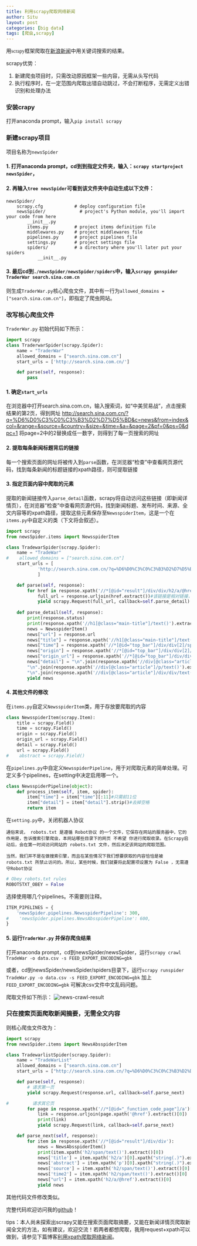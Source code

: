 ```yaml
---
title: 利用scrapy爬取网络新闻
author: Situ
layout: post
categories: [big data]
tags: [爬虫,scrapy]
---
```


<font face="仿宋" >用scrapy框架爬取在[新浪新闻](search.sina.com.cn)中用关键词搜索的结果。</font>

scrapy优势：
1. 新建爬虫项目时，只需改动原因框架一些内容，无需从头写代码
2. 执行程序时，在一定范围内爬取出错自动跳过，不会打断程序，无需定义出错识别和处理办法

### 安装crapy

打开anaconda prompt，输入```pip install scrapy```

### 新建scrapy项目

项目名称为```newsSpider```

#### 1. 打开anaconda prompt，cd到到指定文件夹，输入：```scrapy startproject newsSpider```，
#### 2. 再输入```tree newsSpider```可看到该文件夹中自动生成以下文件：
```
newsSpider/
    scrapy.cfg            # deploy configuration file
    newsSpider/             # project's Python module, you'll import your code from here
        __init__.py
        items.py          # project items definition file
        middlewares.py    # project middlewares file
        pipelines.py      # project pipelines file
        settings.py       # project settings file
        spiders/          # a directory where you'll later put your spiders
            __init__.py
```
#### 3. 最后cd到```./newsSpider/newsSpider/spiders```中，输入```scrapy genspider TraderWar search.sina.com.cn```
则生成```TraderWar.py```核心爬虫文件，其中有一行为```allowed_domains = ["search.sina.com.cn"]```，即指定了爬虫网站。

### 改写核心爬虫文件

```TraderWar.py``` 初始代码如下所示：
```python
import scrapy
class TraderwarSpider(scrapy.Spider):
    name = "TraderWar"
    allowed_domains = ["search.sina.com.cn"]
    start_urls = ['http://search.sina.com.cn/']

    def parse(self, response):
        pass
```

#### 1. 确定```start_urls```
在浏览器中打开search.sina.com.cn，输入搜索词，如“中美贸易战”，点击搜索结果的第2页，得到网址
http://search.sina.com.cn/?q=%D6%D0%C3%C0%C3%B3%D2%D7%D5%BD&c=news&from=index&col=&range=&source=&country=&size=&time=&a=&page=2&pf=0&ps=0&dpc=1
将page=2中的2替换成任一数字，则得到了每一页搜索的网址

#### 2. 提取每条新闻标题背后的链接
每一个搜索页面的网址将被传入到```parse```函数，在浏览器“检查”中查看网页源代码，找到每条新闻的标题链接的xpath路径，则可提取链接
#### 3. 指定页面内容中爬取的元素
提取的新闻链接传入```parse_detail```函数，scrapy将自动访问这些链接（即新闻详情页），在浏览器“检查”中查看网页源代码，找到新闻标题、发布时间、来源、全文内容等的xpath路径，提取这些元素保存至```NewsspiderItem```，这是一个在```items.py```中自定义的类（下文将会叙述）。

```python
import scrapy
from newsSpider.items import NewsspiderItem

class TradewarSpider(scrapy.Spider):
    name = "TradeWar"
#    allowed_domains = ["search.sina.com.cn"]
    start_urls = [
            'http://search.sina.com.cn/?q=%D6%D0%C3%C0%C3%B3%D2%D7%D5%BD&c=news&from=index&col=&range=&source=&country=&size=&time=&a=&page='+'%s&pf=2131425448&ps=2134309112&dpc=1' % p for p in list(range(1,20)) #设定只爬取前20页
            ]

    def parse(self, response):
        for href in response.xpath('//*[@id="result"]/div/div/h2/a/@href'): #提取页面中每条新闻的标题的链接
            full_url = response.urljoin(href.extract())#该链接是相对链接，要改成完整链接
            yield scrapy.Request(full_url, callback=self.parse_detail)
            
    def parse_detail(self, response):
        print(response.status)
        print(response.xpath('//h1[@class="main-title"]/text()').extract()[0]) #标题
        news = NewsspiderItem()
        news["url"] = response.url
        news["title"] = response.xpath('//h1[@class="main-title"]/text()').extract()[0]
        news["time"] = response.xpath('//*[@id="top_bar"]/div/div[2]/span/text()').extract()[0]
        news["origin"] = response.xpath('//*[@id="top_bar"]/div/div[2]/a/text()').extract()
        news["origin_url"] = response.xpath('//*[@id="top_bar"]/div/div[2]/a/@href').extract()[0]
        news["detail"] = "\n".join(response.xpath('//div[@class="article"]/div/p/text()').extract())+\
        "\n".join(response.xpath('//div[@class="article"]/p/text()').extract())+\
        "\n".join(response.xpath('//div[@class="article"]/div/div/text()'))
        yield news
```

#### 4. 其他文件的修改

在```items.py```自定义```NewsspiderItem```类，用于存放要爬取的内容

```python
class NewsspiderItem(scrapy.Item):
    title = scrapy.Field()          
    time = scrapy.Field()      
    origin = scrapy.Field()  
    origin_url = scrapy.Field() 
    detail = scrapy.Field()
    url = scrapy.Field()
#    abstract = scrapy.Field()
```

在```pipelines.py```中自定义```NewsspiderPipeline```，用于对爬取元素的简单处理。可定义多个pipelines，在setting中决定启用哪一个。

```python
class NewsspiderPipeline(object):
    def process_item(self, item, spider):
        item["time"] = item["time"][:11]#只需前11位
        item["detail"] = item["detail"].strip()#去掉空格
        return item
```

在```setting.py```中，关闭机器人协议

    通俗来说， robots.txt 是遵循 Robot协议 的一个文件，它保存在网站的服务器中，它的作用是，告诉搜索引擎爬虫，本网站哪些目录下的网页 不希望 你进行爬取收录。在Scrapy启动后，会在第一时间访问网站的 robots.txt 文件，然后决定该网站的爬取范围。

    当然，我们并不是在做搜索引擎，而且在某些情况下我们想要获取的内容恰恰是被 robots.txt 所禁止访问的。所以，某些时候，我们就要将此配置项设置为 False ，无需遵守Robot协议

```python
# Obey robots.txt rules
ROBOTSTXT_OBEY = False
```

选择使用哪几个pipelines。不需要则注释。
```python
ITEM_PIPELINES = {
    'newsSpider.pipelines.NewsspiderPipeline': 300,
#    'newsSpider.pipelines.NewsAbsspiderPipeline': 600,
}

```
#### 5. 运行```TraderWar.py``` 并保存爬虫结果

打开anaconda prompt，cd到newsSpider/newsSpider，运行```scrapy crawl TradeWar -o data.csv -s FEED_EXPORT_ENCODING=gbk```

或者，cd到newsSpider/newsSpider/spiders目录下，运行```scrapy runspider TradeWar.py -o data.csv -s FEED_EXPORT_ENCODING=gbk```
加上```FEED_EXPORT_ENCODING=gbk``` 可解决csv文件中文乱码问题。

爬取文件如下所示：
![news-crawl-result](http://localhost:4000/assets/images/post_images/news-crawl-result.png)


### 只在搜索页面爬取新闻摘要，无需全文内容
则核心爬虫文件改为：
```python
import scrapy
from newsSpider.items import NewsAbsspiderItem

class TradewarlistSpider(scrapy.Spider):
    name = "TradeWarList"
    allowed_domains = ["search.sina.com.cn"]
    start_urls = ["http://search.sina.com.cn/?q=%D6%D0%C3%C0%C3%B3%D2%D7%D5%BD&range=all&c=news&sort=rel"]

    def parse(self, response):
        # 请求第一页
        yield scrapy.Request(response.url, callback=self.parse_next)

#         请求其它页
        for page in response.xpath('//*[@id="_function_code_page"]/a')[:9]:
            link = response.urljoin(page.xpath('@href').extract()[0])
            print(link)
            yield scrapy.Request(link, callback=self.parse_next)

    def parse_next(self, response):
        for item in response.xpath('//*[@id="result"]/div/div'):
            news = NewsAbsspiderItem()
            print(item.xpath('h2/span/text()').extract()[0])
            news['title'] = item.xpath('h2/a')[0].xpath("string(.)").extract()[0]
            news['abstract'] = item.xpath('p')[0].xpath("string(.)").extract()[0]
            news['source'] = item.xpath('h2/span/text()').extract()[0]
            news['time2'] = item.xpath('h2/span/text()').extract()[0]
            news["url"] = item.xpath('h2/a/@href').extract()[0]
            yield news
```

其他代码文件修改类似。

完整代码欢迎访问我的[github](https://github.com/Snowing-ST/Statistical-Case-Studies/tree/master/Lab5%20Scraping%20with%20Scrapy)！


tips：本人尚未探索出scrapy又能在搜索页面爬取摘要，又能在新闻详情页爬取新闻全文的方法，如有建议，欢迎交流！若两者都想爬取，我用request+xpath可以做到，请参见下篇博客[利用xpath爬取网络新闻](https://snowing-st.github.io/big%20data/2018/04/20/crawl-news-with-xpath.html)。




